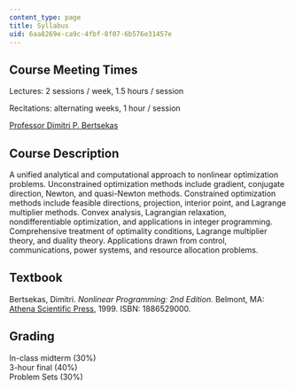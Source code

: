 ```yaml
---
content_type: page
title: Syllabus
uid: 6aa8269e-ca9c-4fbf-8f07-6b576e31457e
---
```


Course Meeting Times
--------------------

Lectures: 2 sessions / week, 1.5 hours / session

Recitations: alternating weeks, 1 hour / session

[Professor Dimitri P. Bertsekas](http://web.mit.edu/dimitrib/www/home.html)

Course Description
------------------

A unified analytical and computational approach to nonlinear optimization problems. Unconstrained optimization methods include gradient, conjugate direction, Newton, and quasi-Newton methods. Constrained optimization methods include feasible directions, projection, interior point, and Lagrange multiplier methods. Convex analysis, Lagrangian relaxation, nondifferentiable optimization, and applications in integer programming. Comprehensive treatment of optimality conditions, Lagrange multiplier theory, and duality theory. Applications drawn from control, communications, power systems, and resource allocation problems.

Textbook
--------

Bertsekas, Dimitri. _Nonlinear Programming: 2nd Edition_. Belmont, MA: [Athena Scientific Press](http://athenasc.com/probbook.html), 1999. ISBN: 1886529000.

Grading
-------

In-class midterm (30%)  
3-hour final (40%)  
Problem Sets (30%)